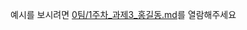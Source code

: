 예시를 보시려면 [0팀/1주차_과제3_홍길동.md](https://github.com/sejongsmarcle/2023_Autumn_DataAnalysisStudy/blob/main/0%EC%A3%BC%EC%B0%A8/0%ED%8C%80/1%EC%A3%BC%EC%B0%A8_%EA%B3%BC%EC%A0%9C3_%ED%99%8D%EA%B8%B8%EB%8F%99.md)를 열람해주세요
